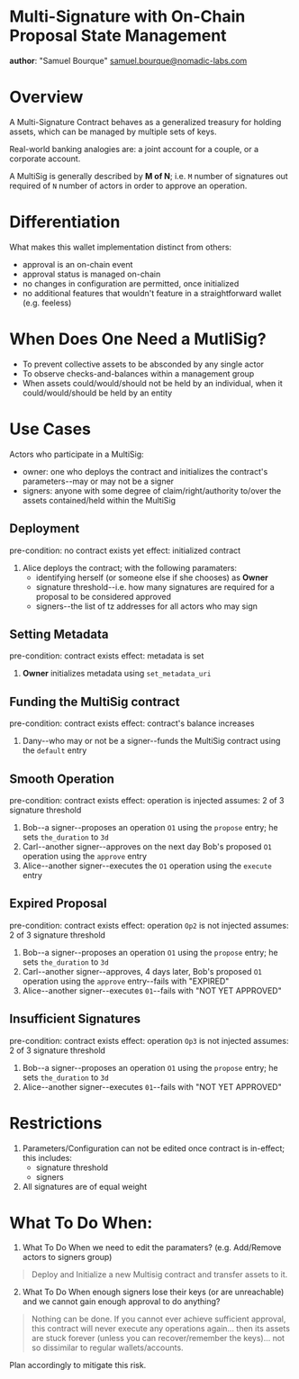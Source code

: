 # Multi-Signature with On-Chain Proposal State Management

**author**: "Samuel Bourque" <samuel.bourque@nomadic-labs.com>

# Overview

A Multi-Signature Contract behaves as a generalized treasury for holding assets, which can be managed by multiple sets of keys.

Real-world banking analogies are: a joint account for a couple, or a corporate account.

A MultiSig is generally described by **M of N**; i.e. `M` number of signatures out required of `N` number of actors in order to approve an operation.

# Differentiation

What makes this wallet implementation distinct from others:

 * approval is an on-chain event
 * approval status is managed on-chain
 * no changes in configuration are permitted, once initialized
 * no additional features that wouldn't feature in a straightforward wallet (e.g. feeless)

# When Does One Need a MutliSig?

 * To prevent collective assets to be absconded by any single actor
 * To observe checks-and-balances within a management group
 * When assets could/would/should not be held by an individual, when it could/would/should be held by an entity

# Use Cases

Actors who participate in a MultiSig:

 * owner: one who deploys the contract and initializes the contract's parameters--may or may not be a signer
 * signers: anyone with some degree of claim/right/authority to/over the assets contained/held within the MultiSig

## Deployment

pre-condition: no contract exists yet
effect: initialized contract

1. Alice deploys the contract;  with the following paramaters:
   * identifying herself (or someone else if she chooses) as **Owner**
   * signature threshold--i.e. how many signatures are required for a proposal to be considered approved
   * signers--the list of tz addresses for all actors who may sign

## Setting Metadata

pre-condition: contract exists
effect: metadata is set 

1. **Owner** initializes metadata using `set_metadata_uri`

## Funding the MultiSig contract

pre-condition: contract exists
effect: contract's balance increases

1. Dany--who may or not be a signer--funds the MultiSig contract using the `default` entry

## Smooth Operation

pre-condition: contract exists
effect: operation is injected 
assumes: 2 of 3 signature threshold

1. Bob--a signer--proposes an operation `O1` using the `propose` entry; he sets `the_duration` to `3d`
1. Carl--another signer--approves on the next day Bob's proposed `O1` operation using the `approve` entry
1. Alice--another signer--executes the `O1` operation using the `execute` entry

## Expired Proposal

pre-condition: contract exists
effect: operation `Op2` is not injected 
assumes: 2 of 3 signature threshold

1. Bob--a signer--proposes an operation `O1` using the `propose` entry; he sets `the_duration` to `3d`
1. Carl--another signer--approves, 4 days later, Bob's proposed `O1` operation using the `approve` entry--fails with "EXPIRED"
1. Alice--another signer--executes `01`--fails with "NOT YET APPROVED"

## Insufficient Signatures

pre-condition: contract exists
effect: operation `Op3` is not injected 
assumes: 2 of 3 signature threshold

1. Bob--a signer--proposes an operation `O1` using the `propose` entry; he sets `the_duration` to `3d`
1. Alice--another signer--executes `01`--fails with "NOT YET APPROVED"

# Restrictions

1. Parameters/Configuration can not be edited once contract is in-effect; this includes:
    * signature threshold
    * signers
1. All signatures are of equal weight

# What To Do When:

1. What To Do When we need to edit the paramaters? (e.g. Add/Remove actors to signers group)

> Deploy and Initialize a new Multisig contract and transfer assets to it.

2. What To Do When enough signers lose their keys (or are unreachable) and we cannot gain enough approval to do anything?

> Nothing can be done. If you cannot ever achieve sufficient approval, this contract will never execute any operations again... then its assets are stuck forever (unless you can recover/remember the keys)... not so dissimilar to regular wallets/accounts.

Plan accordingly to mitigate this risk.
